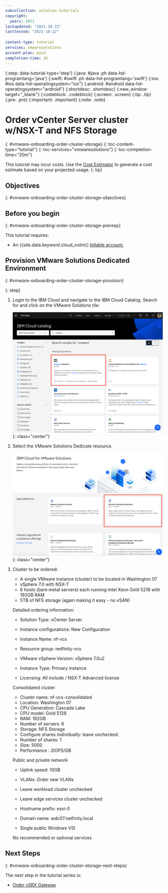 ```yaml
---
subcollection: solution-tutorials
copyright:
  years: 2021
lastupdated: "2021-10-22"
lasttested: "2021-10-22"

content-type: tutorial
services: vmwaresolutions
account-plan: paid
completion-time: 1h
---
```


{:step: data-tutorial-type='step'}
{:java: #java .ph data-hd-programlang='java'}
{:swift: #swift .ph data-hd-programlang='swift'}
{:ios: #ios data-hd-operatingsystem="ios"}
{:android: #android data-hd-operatingsystem="android"}
{:shortdesc: .shortdesc}
{:new_window: target="_blank"}
{:codeblock: .codeblock}
{:screen: .screen}
{:tip: .tip}
{:pre: .pre}
{:important: .important}
{:note: .note}

# Order vCenter Server cluster w/NSX-T and NFS Storage
{: #vmware-onboarding-order-cluster-storage}
{: toc-content-type="tutorial"}
{: toc-services="vmwaresolutions"}
{: toc-completion-time="20m"}

<!--##istutorial#-->
This tutorial may incur costs. Use the [Cost Estimator](https://{DomainName}/estimator/review) to generate a cost estimate based on your projected usage.
{: tip}

<!--#/istutorial#-->


## Objectives
{: #vmware-onboarding-order-cluster-storage-objectives}



<!--##istutorial#-->
## Before you begin
{: #vmware-onboarding-order-cluster-storage-prereqs}

This tutorial requires:
* An {{site.data.keyword.cloud_notm}} [billable account](https://{DomainName}/docs/account?topic=account-accounts), 

<!--#/istutorial#-->



## Provision VMware Solutions Dedicated Environment

{: #vmware-onboarding-order-cluster-storage-provision}

{: step}

1. Login to the IBM Cloud and navigate to the IBM Cloud Catalog. Search for and click on the VMware Solutions tile:

   ![Architecture](images/solution-vmware-onboarding-hidden/order-cluster/catalog-tile.png){: class="center"}
   

1. Select the VMware Solutions Dedicate resource.

   ![Architecture](images/solution-vmware-onboarding-hidden/order-cluster/vmware-sol-dedicated-tile.png){: class="center"}
   

1. Cluster to be ordered:

   - A single VMware instance (cluster) to be located in Washington 07
   - vSphere 7.0 with NSX-T
   - 6 hosts (bare metal servers) each running Intel Xeon Gold 5218 with 192GB RAM
   - 5TB of NFS storage (again making it easy - no vSAN)

   

   Detailed ordering information:

   * Solution Type: vCenter Server

   * Instance configurations: New Configuration

   * Instance Name: nf-vcs

   * Resource group: netfinity-vcs 

   * VMware vSphere Version: vSphere 7.0u2

   * Instance Type: Primary instance

   * Licensing: All include / NSX-T Advanced license
     

   Consolidated cluster

   - Cluster name: nf-vcs-consolidated
   - Location: Washington 07
   - CPU Generation: Cascade Lake
   - CPU model: Gold 5128
   - RAM: 192GB
   - Number of servers: 6
   - Storage: NFS Storage
   - Configure shares individually: leave unchecked:
   - Number of shares: 1
   - Size: 5000
   - Performance : 2IOPS/GB

   

   Public and private network

   * Uplink speed: 10GB

   * VLANs: Order new VLANs

   * Leave workload cluster unchecked

   * Leave edge services cluster unchecked

   * Hostname prefix: esxi-0

   * Domain name: wdc07.netfinity.local

   * Single public Windows VSI

   

   No recommended or optional services



<!--#/istutorial#-->


## Next Steps
{: #vmware-onboarding-order-cluster-storage-next-steps}

The next step in the tutorial series is:

* [Order vSRX Gateway](/docs/solution-tutorials?topic=solution-tutorials-vmware-onboarding-vsrx-gateway)
